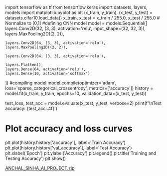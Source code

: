 import tensorflow as tf
from tensorflow.keras import datasets, layers, models
import matplotlib.pyplot as plt
(x_train, y_train), (x_test, y_test) = datasets.cifar10.load_data()
x_train, x_test = x_train / 255.0, x_test / 255.0  # Normalize to [0,1]
#defining CNN model
model = models.Sequential([
    layers.Conv2D(32, (3, 3), activation='relu', input_shape=(32, 32, 3)),
    layers.MaxPooling2D((2, 2)),

    layers.Conv2D(64, (3, 3), activation='relu'),
    layers.MaxPooling2D((2, 2)),

    layers.Conv2D(64, (3, 3), activation='relu'),

    layers.Flatten(),
    layers.Dense(64, activation='relu'),
    layers.Dense(10, activation='softmax')
])
#compiling model
model.compile(optimizer='adam',
              loss='sparse_categorical_crossentropy',
              metrics=['accuracy'])
history = model.fit(x_train, y_train, epochs=10,
                    validation_data=(x_test, y_test))
                    
test_loss, test_acc = model.evaluate(x_test, y_test, verbose=2)
print(f'\nTest accuracy: {test_acc:.4f}')
# Plot accuracy and loss curves
plt.plot(history.history['accuracy'], label='Train Accuracy')
plt.plot(history.history['val_accuracy'], label='Test Accuracy')
plt.xlabel('Epoch')
plt.ylabel('Accuracy')
plt.legend()
plt.title('Training and Testing Accuracy')
plt.show()

[ANCHAL_SINHA_AI_PROJECT.zip](https://github.com/user-attachments/files/20861175/ANCHAL_SINHA_AI_PROJECT.zip)
